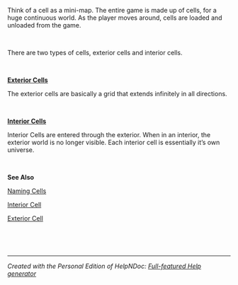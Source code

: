 # 

&nbsp;

Think of a cell as a mini-map. The entire game is made up of cells, for a huge continuous world. As the player moves around, cells are loaded and unloaded from the game.

&nbsp;

There are two types of cells, exterior cells and interior cells.

&nbsp;

[**Exterior Cells**](<ExteriorCell.md>)

The exterior cells are basically a grid that extends infinitely in all directions.&nbsp;

&nbsp;

[**Interior Cells**](<InteriorCell.md>)

Interior Cells are entered through the exterior. When in an interior, the exterior world is no longer visible. Each interior cell is essentially it’s own universe.&nbsp;

&nbsp;

**See Also**

[Naming Cells](<NamingCells.md>)

[Interior Cell](<InteriorCell.md>)

[Exterior Cell](<ExteriorCell.md>)

&nbsp;

&nbsp;


***
_Created with the Personal Edition of HelpNDoc: [Full-featured Help generator](<https://www.helpndoc.com/feature-tour>)_
